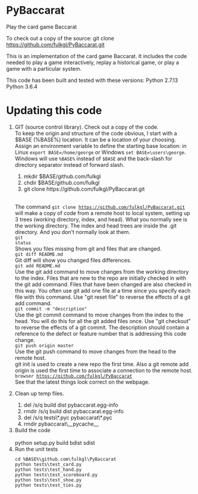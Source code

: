 # PyBaccarat
Play the card game Baccarat

To check out a copy of the source:
    git clone https://github.com/fulkgl/PyBaccarat.git

This is an implementation of the card game Baccarat. It includes the code
needed to play a game interactively, replay a historical game, or play a
game with a particular system.

This code has been built and tested with these versions:
    Python 2.7.13
    Python 3.6.4

<h1>Updating this code</h1>
<ol compact>
<li>GIT (source control library). Check out a copy of the code.
<br>To keep the origin and structure of the code obvious, I start
with a $BASE (%BASE%) location. It can be a location of your choosing.
Assign an environment variable to define the starting base location:
in Linux <code>export BASE=/home/george</code> or Windows
<code>set BASE=\users\george</code>. Windows will use <code>%BASE%</code>
instead of <code>$BASE</code> and the back-slash for directory
separator instead of forward slash.
</li><ol compact>
<li>mkdir $BASE/github.com/fulkgl</li>
<li>chdir $BASE/github.com/fulkgl</li>
<li>git clone https://github.com/fulkgl/PyBaccarat.git</li>
</ol>

<br>The command <code>git clone https://github.com/fulkgl/PyBaccarat.git</code>
will make a copy of code from a remote host to local system, 
setting up 3 trees (working directory, index, and head). 
What you normally see is the working directory. The index and head
trees are inside the .git directory. And you don't normally look at them.</li>
<br><code>git status</code><BR>Shows you files missing from git and files
that are changed.
<br><code>git diff README.md</code><br>Git diff will show you
changed files differences.
<br><code>git add README.md</code><br>Use the git add
command to move changes from the working directory to the index.
Files that are new to the repo are initially checked in with
the git add command. Files that have been changed are also 
checked in this way. You often use git add one file at a time since
you specify each file with this command. Use "git reset file"
to reverse the effects of a git add command.
<br><code>git commit -m "description"</code><br>Use the git commit 
command to move changes from the index to the head.
You will do this for all the git added files once.
Use "git checkout" to reverse the effects of a git commit.
The description should contain a reference to the defect or feature
number that is addressing this code change.
<br><code>git push origin master</code><br>Use the git push command to 
move changes from the head to the remote host.
<br>git init is used to create a new repo the first time.
Also a git remote add origin is used the first time to
associate a connection to the remote host.</li>
<br><code>browser https://github.com/fulkgl/PyBaccarat</code>
<br>See that the latest things look correct on the webpage.</li>

<li>Clean up temp files.</li>
<ol compact>
<li>del /s/q build dist pybaccarat.egg-info</li>
<li>rmdir /s/q build dist pybaccarat.egg-info</li>
<li>del /s/q tests\*.pyc pybaccarat\*.pyc</li>
<li>rmdir pybaccarat\__pycache__</li>
</ol>
<li>Build the code</li>
<br>python setup.py build bdist sdist
<li>Run the unit tests</li>
<code><pre>
cd %BASE%\github.com\fulkgl\PyBaccarat
python tests\test_card.py
python tests\test_hand.py
python tests\test_scoreboard.py
python tests\test_shoe.py
python tests\test_ties.py
</pre></code>
<!--
<li>Upload changes to PyPi</li>
<br>twine upload dist/* -r legacy
-->
</ol>

<!--
To check the coding standards and minor quality check:
    cd base-location
    <br>pycodestyle pybaccarat\playingcards.py
    <br>pycodestyle pybaccarat\baccarat.py
    <br>pycodestyle pybaccarat\baccaratsystems.py
    <br>pycodestyle bin\play_baccarat.py
    <br>pylint --rcfile=\usr\local\bin\pylint2.rc pybaccarat\playingcards.py
    <br>pylint --rcfile=\usr\local\bin\pylint2.rc pybaccarat\baccarat.py
    <br>pylint --rcfile=\usr\local\bin\pylint2.rc pybaccarat\baccaratsystems.py
    <br>pylint --rcfile=\usr\local\bin\pylint2.rc bin\play_baccarat.py
-->
